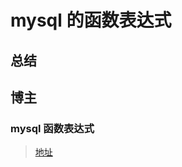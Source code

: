 # mysql 的函数表达式


## 总结


## 博主


### mysql 函数表达式

> [地址](https://www.cnblogs.com/kissdodog/p/4168721.html)


